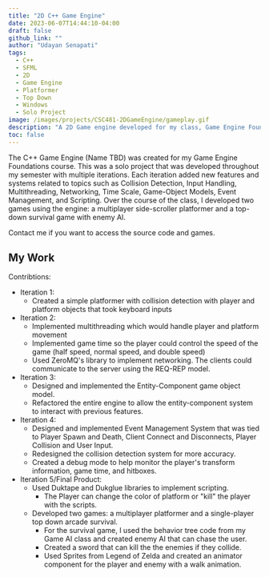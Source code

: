 ```yaml
---
title: "2D C++ Game Engine"
date: 2023-06-07T14:44:10-04:00
draft: false
github_link: ""
author: "Udayan Senapati"
tags:
  - C++
  - SFML
  - 2D
  - Game Engine
  - Platformer
  - Top Down
  - Windows
  - Solo Project
image: /images/projects/CSC481-2DGameEngine/gameplay.gif
description: "A 2D Game engine developed for my class, Game Engine Foundations as a solo project. "
toc: false
---
```

The C++ Game Engine (Name TBD) was created for my Game Engine Foundations course. This was a solo project that was developed throughout my semester with multiple iterations. Each iteration added new features and systems related to topics such as Collision Detection, Input Handling, Multithreading, Networking, Time Scale, Game-Object Models, Event Management, and Scripting. Over the course of the class, I developed two games using the engine: a multiplayer side-scroller platformer and a top-down survival game with enemy AI. 

Contact me if you want to access the source code and games.

## My Work
Contribtions:
  - Iteration 1: 
    - Created a simple platformer with collision detection with player and platform objects that took keyboard inputs
  - Iteration 2:
    - Implemented multithreading which would handle player and platform movement
    - Implemented game time so the player could control the speed of the game (half speed, normal speed, and double speed)
    - Used ZeroMQ's library to implement networking. The clients could communicate to the server using the REQ-REP model. 
  - Iteration 3:
    - Designed and implemented the Entity-Component game object model.
    - Refactored the entire engine to allow the entity-component system to interact with previous features.
  - Iteration 4:
    - Designed and implemented Event Management System that was tied to Player Spawn and Death, Client Connect and Disconnects, Player Collision and User Input.
    - Redesigned the collision detection system for more accuracy.
    - Created a debug mode to help monitor the player's transform information, game time, and hitboxes.
  - Iteration 5/Final Product:
    - Used Duktape and Dukglue libraries to implement scripting. 
      - The Player can change the color of platform or "kill" the player with the scripts.
    - Developed two games: a multiplayer platformer and a single-player top down arcade survival.
      - For the survival game, I used the behavior tree code from my Game AI class and created enemy AI that can chase the user.
      - Created a sword that can kill the the enemies if they collide.
      - Used Sprites from Legend of Zelda and created an animator component for the player and enemy with a walk animation.